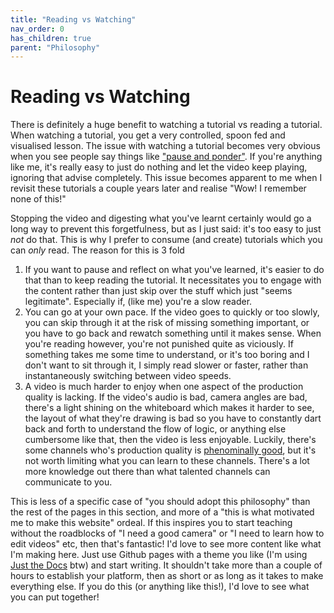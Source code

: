 ```yaml
---
title: "Reading vs Watching"
nav_order: 0
has_children: true
parent: "Philosophy"
---
```

# Reading vs Watching

There is definitely a huge benefit to watching a tutorial vs reading a tutorial.
When watching a tutorial, you get a very controlled, spoon fed and visualised lesson.
The issue with watching a tutorial becomes very obvious when you see people say things like ["pause and ponder"](https://www.youtube.com/channel/UCYO_jab_esuFRV4b17AJtAw).
If you're anything like me, it's really easy to just do nothing and let the video keep playing, ignoring that advise completely.
This issue becomes apparent to me when I revisit these tutorials a couple years later and realise "Wow! I remember none of this!"

Stopping the video and digesting what you've learnt certainly would go a long way to prevent this forgetfulness, but as I just said: it's too easy to just *not* do that.
This is why I prefer to consume (and create) tutorials which you can *only* read.
The reason for this is 3 fold
1. If you want to pause and reflect on what you've learned, it's easier to do that than to keep reading the tutorial. It necessitates you to engage with the content rather than just skip over the stuff which just "seems legitimate". Especially if, (like me) you're a slow reader.
2. You can go at your own pace. If the video goes to quickly or too slowly, you can skip through it at the risk of missing something important, or you have to go back and rewatch something until it makes sense. When you're reading however, you're not punished quite as viciously. If something takes me some time to understand, or it's too boring and I don't want to sit through it, I simply read slower or faster, rather than instantaneously switching between video speeds.
3. A video is much harder to enjoy when one aspect of the production quality is lacking. If the video's audio is bad, camera angles are bad, there's a light shining on the whiteboard which makes it harder to see, the layout of what they're drawing is bad so you have to constantly dart back and forth to understand the flow of logic, or anything else cumbersome like that, then the video is less enjoyable. Luckily, there's some channels who's production quality is [phenominally good](https://www.youtube.com/channel/UCHnyfMqiRRG1u-2MsSQLbXA), but it's not worth limiting what you can learn to these channels. There's a lot more knowledge out there than what talented channels can communicate to you.

This is less of a specific case of "you should adopt this philosophy" than the rest of the pages in this section, and more of a "this is what motivated me to make this website" ordeal.
If this inspires you to start teaching without the roadblocks of "I need a good camera" or "I need to learn how to edit videos" etc, then that's fantastic!
I'd love to see more content like what I'm making here. 
Just use Github pages with a theme you like (I'm using [Just the Docs](https://pmarsceill.github.io/just-the-docs/) btw) and start writing.
It shouldn't take more than a couple of hours to establish your platform, then as short or as long as it takes to make everything else.
If you do this (or anything like this!), I'd love to see what you can put together!
